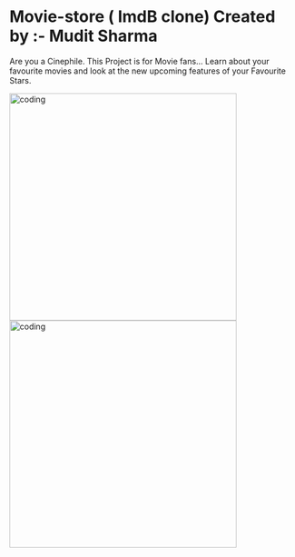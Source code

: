 # Movie-store ( ImdB clone) Created by :- Mudit Sharma

Are you a Cinephile. This Project is for Movie fans... Learn about your favourite movies and look at the new upcoming features of your Favourite Stars.

<img align="center" alt="coding" width="400" src="https://media.tenor.com/KYUkPh-7xOsAAAAd/mr-bean-horror-movie.gif">
<img align="left" alt="coding" width="400" src="https://cdn.dribbble.com/users/1162077/screenshots/3848914/programmer.gif">



